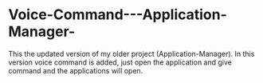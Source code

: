 # Voice-Command---Application-Manager-
This the updated version of my older project (Application-Manager). In this version voice command is added, just open the application and give command and the applications will open. 
